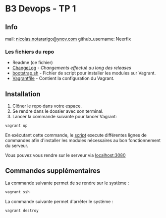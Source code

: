 # B3 Devops - TP 1

## Info
mail: nicolas.notararigo@ynov.com
github_username: Neerfix

### Les fichiers du repo

- Readme (ce fichier)
- [ChangeLog](./changelog.md) - _Changements effectué au long des releases_ 
- [bootstrap.sh](./bootstrap.sh) - Fichier de script pour installer les modules sur Vagrant.
- [Vagrantfile](./Vagrantfile) - Contient la configuration du Vagrant.

## Installation

1) Clôner le repo dans votre espace. 
2) Se rendre dans le dossier avec son terminal.
3) Lancer la commande suivante pour lancer Vagrant: 
```bash 
vagrant up
```
En exécutant cette commande, le [script](bootstrap.sh) execute 
différentes lignes de commandes afin d'installer les modules 
nécessaires au bon fonctionnement du serveur. 

Vous pouvez vous rendre sur le serveur via 
[localhost:3080](http://localhost:3080)

## Commandes supplémentaires

La commande suivante permet de se rendre sur le système :
```bash 
vagrant ssh
``` 

La commande suivante permet d'arrêter le système :
```bash 
vagrant destroy
``` 